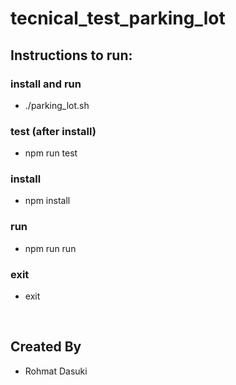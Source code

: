 # tecnical_test_parking_lot

## Instructions to run: 
### install and run
- ./parking_lot.sh

### test (after install)
- npm run test

### install
- npm install

### run
- npm run run

### exit
- exit
<br/>

## Created By

- Rohmat Dasuki
